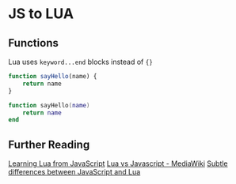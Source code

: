 # JS to LUA

## Functions

Lua uses `keyword...end` blocks instead of `{}`

```js
function sayHello(name) {
    return name
}
```

```lua
function sayHello(name)
    return name
end
```



## Further Reading

[Learning Lua from JavaScript](http://phrogz.net/lua/LearningLua_FromJS.html)
[Lua vs Javascript - MediaWiki](https://www.mediawiki.org/wiki/User:Sumanah/Lua_vs_Javascript)
[Subtle differences between JavaScript and Lua](https://stackoverflow.com/q/1022560/1366033)
